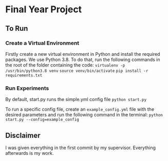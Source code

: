 # Final Year Project 

## To Run

### Create a Virtual Environment
Firstly create a new virtual environment in Python and install the required packages. We use Python 3.8.
To do that, run the following commands in the root of the folder containing the code:
`virtualenv -p /usr/bin/python3.8 venv`
`source venv/bin/activate`
`pip install -r requirements.txt`


### Run Experiments
By default, start.py runs the simple.yml config file
`python start.py`

To run a specific config file, create an `example_config.yml` file with the desired parameters and run the following command in the terminal:
`python start.py --config=example_config`


## Disclaimer
I was given everything in the first commit by my supervisor. Everything afterwards is my work.
